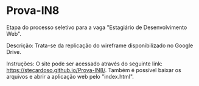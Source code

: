 # Prova-IN8
Etapa do processo seletivo para a vaga "Estagiário de Desenvolvimento Web".

Descrição:
Trata-se da replicação do wireframe disponibilizado no Google Drive.


Instruções:
O site pode ser acessado através do seguinte link: https://stecardoso.github.io/Prova-IN8/.
Também é possível baixar os arquivos e abrir a aplicação web pelo "index.html".
